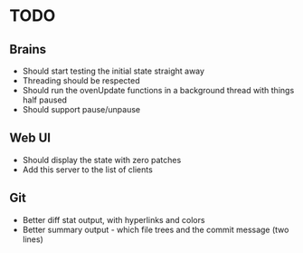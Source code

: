 # TODO

## Brains

* Should start testing the initial state straight away
* Threading should be respected
* Should run the ovenUpdate functions in a background thread with things half paused
* Should support pause/unpause

## Web UI

* Should display the state with zero patches
* Add this server to the list of clients

## Git

* Better diff stat output, with hyperlinks and colors
* Better summary output - which file trees and the commit message (two lines)

